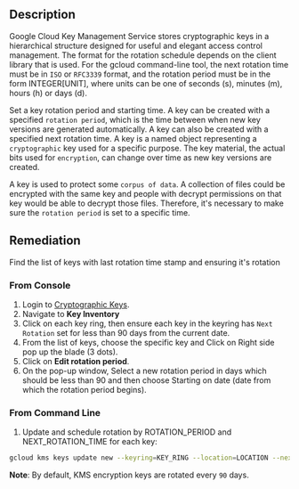 ## Description

Google Cloud Key Management Service stores cryptographic keys in a hierarchical structure designed for useful and elegant access control management.
The format for the rotation schedule depends on the client library that is used. For the gcloud command-line tool, the next rotation time must be in `ISO` or `RFC3339` format, and the rotation period must be in the form INTEGER[UNIT], where units can be one of seconds (s), minutes (m), hours (h) or days (d).

Set a key rotation period and starting time. A key can be created with a specified `rotation period`, which is the time between when new key versions are generated automatically. A key can also be created with a specified next rotation time. A key is a named object representing a `cryptographic` key used for a specific purpose. The key material, the actual bits used for `encryption`, can change over time as new key versions are created.

A key is used to protect some `corpus of data`. A collection of files could be encrypted with the same key and people with decrypt permissions on that key would be able to decrypt those files. Therefore, it's necessary to make sure the `rotation period` is set to a specific time.

## Remediation

Find the list of keys with last rotation time stamp and ensuring it's rotation

### From Console

1. Login to [Cryptographic Keys](https://console.cloud.google.com/security/kms).
2. Navigate to **Key Inventory**
3. Click on each key ring, then ensure each key in the keyring has `Next Rotation` set for less than 90 days from the current date.
4. From the list of keys, choose the specific key and Click on Right side pop up the blade (3 dots).
5. Click on **Edit rotation period**.
6. On the pop-up window, Select a new rotation period in days which should be
less than 90 and then choose Starting on date (date from which the rotation
period begins).

### From Command Line

1. Update and schedule rotation by ROTATION_PERIOD and NEXT_ROTATION_TIME for each key:
  ```bash
  gcloud kms keys update new --keyring=KEY_RING --location=LOCATION --nextrotation-time=NEXT_ROTATION_TIME --rotation-period=ROTATION_PERIOD
  ```

**Note**: By default, KMS encryption keys are rotated every `90` days.
